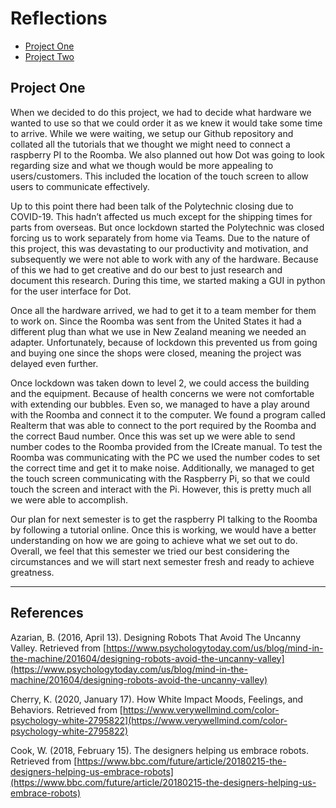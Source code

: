 

# Reflections

- [Project One](#project-one)  
- [Project Two](#project-two)

## Project One

When we decided to do this project, we had to decide what hardware we wanted to use so that we could order it as we knew it would take some time to arrive. While we were waiting, we setup our Github repository and collated all the tutorials that we thought we might need to connect a raspberry PI to the Roomba. We also planned out how Dot was going to look regarding size and what we though would be more appealing to users/customers. This included the location of the touch screen to allow users to communicate effectively.

Up to this point there had been talk of the Polytechnic closing due to COVID-19. This hadn’t affected us much except for the shipping times for parts from overseas. But once lockdown started the Polytechnic was closed forcing us to work separately from home via Teams. Due to the nature of this project, this was devastating to our productivity and motivation, and subsequently we were not able to work with any of the hardware. Because of this we had to get creative and do our best to just research and document this research. During this time, we started making a GUI in python for the user interface for Dot.

Once all the hardware arrived, we had to get it to a team member for them to work on. Since the Roomba was sent from the United States it had a different plug than what we use in New Zealand meaning we needed an adapter. Unfortunately, because of lockdown this prevented us from going and buying one since the shops were closed, meaning the project was delayed even further.

Once lockdown was taken down to level 2, we could access the building and the equipment. Because of health concerns we were not comfortable with extending our bubbles. Even so, we managed to have a play around with the Roomba and connect it to the computer. We found a program called Realterm that was able to connect to the port required by the Roomba and the correct Baud number. Once this was set up we were able to send number codes to the Roomba provided from the ICreate manual. To test the Roomba was communicating with the PC we used the number codes to set the correct time and get it to make noise. Additionally, we managed to get the touch screen communicating with the Raspberry Pi, so that we could touch the screen and interact with the Pi. However, this is pretty much all we were able to accomplish.

Our plan for next semester is to get the raspberry PI talking to the Roomba by following a tutorial online. Once this is working, we would have a better understanding on how we are going to achieve what we set out to do. Overall, we feel that this semester we tried our best considering the circumstances and we will start next semester fresh and ready to achieve greatness.

---
## References
Azarian, B. (2016, April 13). Designing Robots That Avoid The Uncanny Valley. Retrieved from [https://www.psychologytoday.com/us/blog/mind-in-the-machine/201604/designing-robots-avoid-the-uncanny-valley](https://www.psychologytoday.com/us/blog/mind-in-the-machine/201604/designing-robots-avoid-the-uncanny-valley)

Cherry, K. (2020, January 17). How White Impact Moods, Feelings, and Behaviors. Retrieved from [https://www.verywellmind.com/color-psychology-white-2795822](https://www.verywellmind.com/color-psychology-white-2795822)

Cook, W. (2018, February 15). The designers helping us embrace robots. Retrieved from [https://www.bbc.com/future/article/20180215-the-designers-helping-us-embrace-robots](https://www.bbc.com/future/article/20180215-the-designers-helping-us-embrace-robots)

